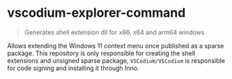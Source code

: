 # vscodium-explorer-command

> Generates shell extension dll for x86, x64 and arm64 windows

Allows extending the Windows 11 context menu once published as a
sparse package. This repository is only responsible for creating
the shell extensions and unsigned sparse package, `VSCodium/VSCodium` is responsible
for code signing and installing it through Inno.
